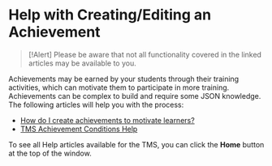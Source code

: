 # Help with Creating/Editing an Achievement

> [!Alert] Please be aware that not all functionality covered in the linked articles may be available to you.

Achievements may be earned by your students through their training activities, which can motivate them to participate in more training. Achievements can be complex to build and require some JSON knowledge. The following articles will help you with the process:

- [How do I create achievements to motivate learners?](../tms-administrators/badges-achievements/create-achievements-to-motivate-learners.md)
- [TMS Achievement Conditions Help](..//tms-administrators/badges-achievements/tms-achievement-conditions.md)

To see all Help articles available for the TMS, you can click the **Home** button at the top of the window.
